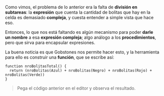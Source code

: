 Como vimos, el problema de lo anterior era la falta de **división en subtareas**: la **expresión** que cuenta la cantidad de bolitas que hay en la celda es demasiado **compleja**, y cuesta entender a simple vista que hace eso.

Entonces, lo que nos está faltando es algún mecanismo para poder **darle un nombre** a esa **expresión compleja**; algo análogo a los **procedimientos**, pero que sirva para encapsular expresiones.

La buena noticia es que Gobstones nos permite hacer esto, y la herramienta para ello es construir una **función**, que se escribe así:

```gobstones
function nroBolitasTotal() {
  return (nroBolitas(Azul) + nroBolitas(Negro) + nroBolitas(Rojo) + nroBolitas(Verde))
}
```

> Pega el código anterior en el editor y observa el resultado.